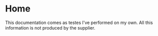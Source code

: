# Home

This documentation comes as testes I've performed on my own. All this information is not produced by the supplier. 